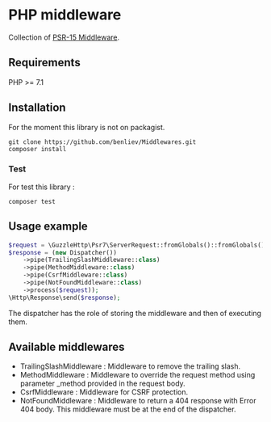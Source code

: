 # PHP middleware

Collection of [PSR-15 Middleware](https://github.com/php-fig/fig-standards/blob/master/proposed/http-middleware/middleware.md).

## Requirements

PHP >= 7.1

## Installation

For the moment this library is not on packagist.

```shell
git clone https://github.com/benliev/Middlewares.git
composer install
```

### Test

For test this library :

```shell
composer test
```

## Usage example

```php
$request = \GuzzleHttp\Psr7\ServerRequest::fromGlobals()::fromGlobals();
$response = (new Dispatcher())
    ->pipe(TrailingSlashMiddleware::class)
    ->pipe(MethodMiddleware::class)
    ->pipe(CsrfMiddleware::class)
    ->pipe(NotFoundMiddleware::class)
    ->process($request));
\Http\Response\send($response);
```

The dispatcher has the role of storing the middleware and then of executing them.

## Available middlewares

* TrailingSlashMiddleware : Middleware to remove the trailing slash.
* MethodMiddleware : Middleware to override the request method using parameter _method provided in the request body.
* CsrfMiddleware : Middleware for CSRF protection.
* NotFoundMiddleware :  Middleware to return a 404 response with Error 404 body. This middleware must be at the end of the dispatcher.
